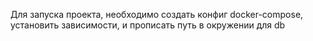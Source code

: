 Для запуска проекта, необходимо создать конфиг docker-compose, установить зависимости, и прописать путь в окружении для db
